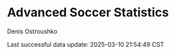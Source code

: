# Advanced Soccer Statistics
Denis Ostroushko

<!-- gfm -->

Last successful data update: 2025-03-10 21:54:49 CST
